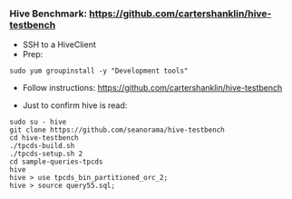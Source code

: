 ### Hive Benchmark: https://github.com/cartershanklin/hive-testbench

 - SSH to a HiveClient
 - Prep:

  ```
  sudo yum groupinstall -y "Development tools"
  ```

- Follow instructions: https://github.com/cartershanklin/hive-testbench

- Just to confirm hive is read:
```
sudo su - hive
git clone https://github.com/seanorama/hive-testbench
cd hive-testbench
./tpcds-build.sh
./tpcds-setup.sh 2
cd sample-queries-tpcds
hive
hive > use tpcds_bin_partitioned_orc_2;
hive > source query55.sql;
```

